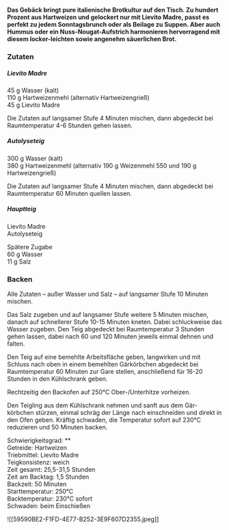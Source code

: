 
**Das Gebäck bringt pure italienische Brotkultur auf den Tisch. Zu hundert Prozent aus Hartweizen und gelockert nur mit Lievito Madre, passt es perfekt zu jedem Sonntagsbrunch oder als Beilage zu Suppen. Aber auch Hummus oder ein Nuss-Nougat-Aufstrich harmonieren hervorragend mit diesem locker-leichten sowie angenehm säuerlichen Brot.**

### Zutaten

##### Lievito Madre

45 g Wasser (kalt)  
110 g Hartweizenmehl (alternativ Hartweizengrieß)   
45 g Lievito Madre

Die Zutaten auf langsamer Stufe 4 Minuten mischen, dann abgedeckt bei Raumtemperatur 4-6 Stunden gehen lassen.

##### Autolyseteig

300 g Wasser (kalt)  
380 g Hartweizenmehl (alternativ 190 g Weizenmehl 550 und 190 g Hartweizengrieß)

Die Zutaten auf langsamer Stufe 4 Minuten mischen, dann abgedeckt bei Raumtemperatur 60 Minuten quellen lassen.

##### Hauptteig

Lievito Madre  
Autolyseteig

Spätere Zugabe  
60 g Wasser  
11 g Salz

### Backen

Alle Zutaten – außer Wasser und Salz – auf langsamer Stufe 10 Minuten mischen.

Das Salz zugeben und auf langsamer Stufe weitere 5 Minuten mischen, danach auf schnellerer Stufe 10-15 Minuten kneten. Dabei schluckweise das Wasser zugeben. Den Teig abgedeckt bei Raumtemperatur 3 Stunden gehen lassen, dabei nach 60 und 120 Minuten jeweils einmal dehnen und falten.

Den Teig auf eine bemehlte Arbeitsfläche geben, langwirken und mit Schluss nach oben in einem bemehlten Gärkörbchen abgedeckt bei Raumtemperatur 60 Minuten zur Gare stellen, anschließend für 16-20 Stunden in den Kühlschrank geben.

Rechtzeitig den Backofen auf 250°C Ober-/Unterhitze vorheizen.

Den Teigling aus dem Kühlschrank nehmen und sanft aus dem Gär- körbchen stürzen, einmal schräg der Länge nach einschneiden und direkt in den Ofen geben. Kräftig schwaden, die Temperatur sofort auf 230°C reduzieren und 50 Minuten backen.

Schwierigkeitsgrad: **  
Getreide: Hartweizen  
Triebmittel: Lievito Madre  
Teigkonsistenz: weich  
Zeit gesamt: 25,5-31,5 Stunden  
Zeit am Backtag: 1,5 Stunden  
Backzeit: 50 Minuten  
Starttemperatur: 250°C  
Backtemperatur: 230°C sofort  
Schwaden: beim Einschießen

![[59590BE2-F1FD-4E77-B252-3E9F607D2355.jpeg]]